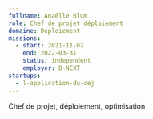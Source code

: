 ```yaml
---
fullname: Anaëlle Blum
role: Chef de projet déploiement 
domaine: Déploiement
missions:
  - start: 2021-11-02
    end: 2022-03-31
    status: independent
    employer: B-NEXT
startups:
  - l-application-du-cej
---
```


Chef de projet, déploiement, optimisation
